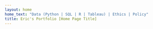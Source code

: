 ```yaml
---
layout: home
home_text: "Data (Python | SQL | R | Tableau) | Ethics | Policy"
title: Eric's Portfolio [Home Page Title]
---
```


